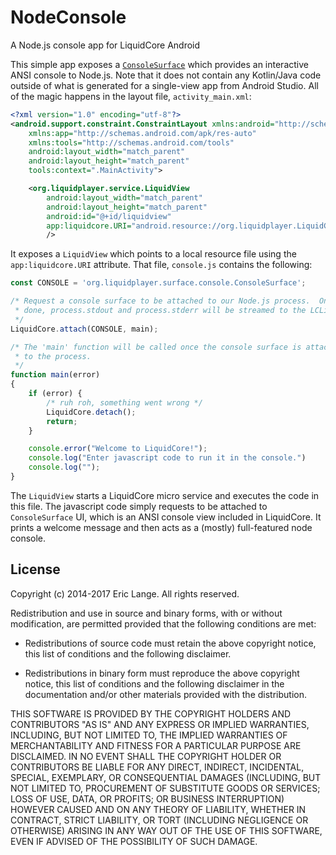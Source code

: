 # NodeConsole
A Node.js console app for LiquidCore Android

This simple app exposes a [`ConsoleSurface`](https://github.com/LiquidPlayer/LiquidCore/tree/master/LiquidCoreAndroid/src/main/java/org/liquidplayer/surface/console) which provides an interactive
ANSI console to Node.js.  Note that it does not contain any Kotlin/Java code outside of
what is generated for a single-view app from Android Studio.  All of the magic happens
in the layout file, `activity_main.xml`:

```xml
<?xml version="1.0" encoding="utf-8"?>
<android.support.constraint.ConstraintLayout xmlns:android="http://schemas.android.com/apk/res/android"
    xmlns:app="http://schemas.android.com/apk/res-auto"
    xmlns:tools="http://schemas.android.com/tools"
    android:layout_width="match_parent"
    android:layout_height="match_parent"
    tools:context=".MainActivity">

    <org.liquidplayer.service.LiquidView
        android:layout_width="match_parent"
        android:layout_height="match_parent"
        android:id="@+id/liquidview"
        app:liquidcore.URI="android.resource://org.liquidplayer.LiquidCoreTestApp/raw/console"
        />

```

It exposes a `LiquidView` which points to a local resource file using the `app:liquidcore.URI`
attribute.  That file, `console.js` contains the following:

```javascript
const CONSOLE = 'org.liquidplayer.surface.console.ConsoleSurface';

/* Request a console surface to be attached to our Node.js process.  Once this is
 * done, process.stdout and process.stderr will be streamed to the LCLiquidView.
 */
LiquidCore.attach(CONSOLE, main);

/* The 'main' function will be called once the console surface is attached
 * to the process.
 */
function main(error)
{
    if (error) {
        /* ruh roh, something went wrong */
        LiquidCore.detach();
        return;
    }

    console.error("Welcome to LiquidCore!");
    console.log("Enter javascript code to run it in the console.")
    console.log("");
}
```

The `LiquidView` starts a LiquidCore micro service and executes the code in this file.  The
javascript code simply requests to be attached to `ConsoleSurface` UI, which is an ANSI
console view included in LiquidCore.  It prints a welcome message and then acts as a
(mostly) full-featured node console.

License
-------

 Copyright (c) 2014-2017 Eric Lange. All rights reserved.

 Redistribution and use in source and binary forms, with or without
 modification, are permitted provided that the following conditions are met:

 - Redistributions of source code must retain the above copyright notice, this
 list of conditions and the following disclaimer.

 - Redistributions in binary form must reproduce the above copyright notice,
 this list of conditions and the following disclaimer in the documentation
 and/or other materials provided with the distribution.

 THIS SOFTWARE IS PROVIDED BY THE COPYRIGHT HOLDERS AND CONTRIBUTORS "AS IS"
 AND ANY EXPRESS OR IMPLIED WARRANTIES, INCLUDING, BUT NOT LIMITED TO, THE
 IMPLIED WARRANTIES OF MERCHANTABILITY AND FITNESS FOR A PARTICULAR PURPOSE ARE
 DISCLAIMED. IN NO EVENT SHALL THE COPYRIGHT HOLDER OR CONTRIBUTORS BE LIABLE
 FOR ANY DIRECT, INDIRECT, INCIDENTAL, SPECIAL, EXEMPLARY, OR CONSEQUENTIAL
 DAMAGES (INCLUDING, BUT NOT LIMITED TO, PROCUREMENT OF SUBSTITUTE GOODS OR
 SERVICES; LOSS OF USE, DATA, OR PROFITS; OR BUSINESS INTERRUPTION) HOWEVER
 CAUSED AND ON ANY THEORY OF LIABILITY, WHETHER IN CONTRACT, STRICT LIABILITY,
 OR TORT (INCLUDING NEGLIGENCE OR OTHERWISE) ARISING IN ANY WAY OUT OF THE USE
 OF THIS SOFTWARE, EVEN IF ADVISED OF THE POSSIBILITY OF SUCH DAMAGE.

